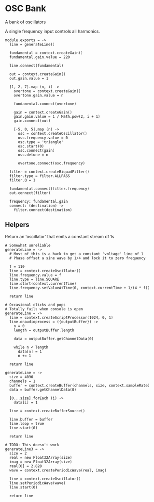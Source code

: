 OSC Bank
========

A bank of oscillators

A single frequency input controls all harmonics.

    module.exports = ->
      line = generateLine()

      fundamental = context.createGain()
      fundamental.gain.value = 220

      line.connect(fundamental)

      out = context.createGain()
      out.gain.value = 1

      [1, 2, 7].map (n, i) ->
        overtone = context.createGain()
        overtone.gain.value = n

        fundamental.connect(overtone)

        gain = context.createGain()
        gain.gain.value = 1 / Math.pow(2, i + 1)
        gain.connect(out)

        [-5, 0, 5].map (n) ->
          osc = context.createOscillator()
          osc.frequency.value = 0
          osc.type = 'triangle'
          osc.start(0)
          osc.connect(gain)
          osc.detune = n

          overtone.connect(osc.frequency)

      filter = context.createBiquadFilter()
      filter.type = filter.ALLPASS
      filter.Q = 1

      fundamental.connect(filter.frequency)
      out.connect(filter)

      frequency: fundamental.gain
      connect: (destination) ->
        filter.connect(destination)

Helpers
-------

Return an 'oscillator' that emits a constant stream of 1s

    # Somewhat unreliable
    generateLine = ->
      # Most of this is a hack to get a constant 'voltage' line of 1
      # Phase offset a sine wave by 1/4 and lock it to zero frequency
      
      f = 110
      line = context.createOscillator()
      line.frequency.value = f
      line.type = line.SQUARE
      line.start(context.currentTime)
      line.frequency.setValueAtTime(0, context.currentTime + 1/(4 * f))

      return line

    # Occasional clicks and pops
    # Totally fails when console is open
    generateLine = ->
      line = context.createScriptProcessor(1024, 0, 1)
      line.onaudioprocess = ({outputBuffer}) ->
        n = 0
        length = outputBuffer.length

        data = outputBuffer.getChannelData(0)

        while n < length
          data[n] = 1
          n += 1

      return line

    generateLine = ->
      size = 4096
      channels = 1
      buffer = context.createBuffer(channels, size, context.sampleRate)
      data = buffer.getChannelData(0)

      [0...size].forEach (i) ->
        data[i] = 1

      line = context.createBufferSource()

      line.buffer = buffer
      line.loop = true
      line.start(0)

      return line

    # TODO: This doesn't work
    generateLine3 = ->
      size = 2
      real = new Float32Array(size)
      imag = new Float32Array(size)
      real[0] = 2.828
      wave = context.createPeriodicWave(real, imag)

      line = context.createOscillator()
      line.setPeriodicWave(wave)
      line.start(0)

      return line
